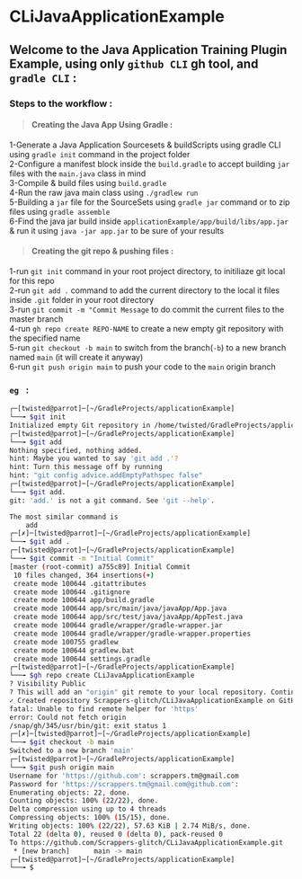 # CLiJavaApplicationExample

## Welcome to the Java Application Training Plugin Example, using only ```github CLI``` gh tool, and ```gradle CLI``` :

### Steps to the workflow :

>#### Creating the Java App Using Gradle :

1-Generate a Java Application Sourcesets & buildScripts using gradle CLI using ```gradle init``` command in the project folder
<br>
2-Configure a manifest block inside the ```build.gradle``` to accept building ```jar``` files with the ```main.java``` class in mind
<br>
3-Compile & build files using ```build.gradle```
<br>
4-Run the raw java main class using ```./gradlew run``` 
<br>
5-Building a ```jar``` file for the SourceSets using ```gradle jar``` command or to zip files using ```gradle assemble```
<br>
6-Find the java jar build inside ```applicationExample/app/build/libs/app.jar``` & run it using ```java -jar app.jar``` to be sure of your results
<br>

>#### Creating the git repo & pushing files : 

1-run ```git init``` command in your root project directory, to initiliaze git local for this repo
<br>
2-run ```git add .``` command to add the current directory to the local it files inside ```.git``` folder in your root directory
<br>
3-run ```git commit -m "Commit Message``` to do commit the current files to the master branch
<br>
4-run ```gh repo create REPO-NAME``` to create a new empty git repository with the specified name
<br>
5-run ```git checkout -b main``` to switch from the branch(```-b```) to a new branch named ```main``` (it will create it anyway)
<br>
6-run ```git push origin main``` to push your code to the ```main``` origin branch
<br>

### ```eg ``` :

```bash
┌─[twisted@parrot]─[~/GradleProjects/applicationExample]
└──╼ $git init
Initialized empty Git repository in /home/twisted/GradleProjects/applicationExample/.git/
┌─[twisted@parrot]─[~/GradleProjects/applicationExample]
└──╼ $git add
Nothing specified, nothing added.
hint: Maybe you wanted to say 'git add .'?
hint: Turn this message off by running
hint: "git config advice.addEmptyPathspec false"
┌─[twisted@parrot]─[~/GradleProjects/applicationExample]
└──╼ $git add.
git: 'add.' is not a git command. See 'git --help'.

The most similar command is
	add
┌─[✗]─[twisted@parrot]─[~/GradleProjects/applicationExample]
└──╼ $git add .
┌─[twisted@parrot]─[~/GradleProjects/applicationExample]
└──╼ $git commit -m "Initial Commit"
[master (root-commit) a755c89] Initial Commit
 10 files changed, 364 insertions(+)
 create mode 100644 .gitattributes
 create mode 100644 .gitignore
 create mode 100644 app/build.gradle
 create mode 100644 app/src/main/java/javaApp/App.java
 create mode 100644 app/src/test/java/javaApp/AppTest.java
 create mode 100644 gradle/wrapper/gradle-wrapper.jar
 create mode 100644 gradle/wrapper/gradle-wrapper.properties
 create mode 100755 gradlew
 create mode 100644 gradlew.bat
 create mode 100644 settings.gradle
┌─[twisted@parrot]─[~/GradleProjects/applicationExample]
└──╼ $gh repo create CLiJavaApplicationExample
? Visibility Public
? This will add an "origin" git remote to your local repository. Continue? Yes
✓ Created repository Scrappers-glitch/CLiJavaApplicationExample on GitHub
fatal: Unable to find remote helper for 'https'
error: Could not fetch origin
/snap/gh/345/usr/bin/git: exit status 1
┌─[✗]─[twisted@parrot]─[~/GradleProjects/applicationExample]
└──╼ $git checkout -b main
Switched to a new branch 'main'
┌─[twisted@parrot]─[~/GradleProjects/applicationExample]
└──╼ $git push origin main
Username for 'https://github.com': scrappers.tm@gmail.com
Password for 'https://scrappers.tm@gmail.com@github.com': 
Enumerating objects: 22, done.
Counting objects: 100% (22/22), done.
Delta compression using up to 4 threads
Compressing objects: 100% (15/15), done.
Writing objects: 100% (22/22), 57.63 KiB | 2.74 MiB/s, done.
Total 22 (delta 0), reused 0 (delta 0), pack-reused 0
To https://github.com/Scrappers-glitch/CLiJavaApplicationExample.git
 * [new branch]      main -> main
┌─[twisted@parrot]─[~/GradleProjects/applicationExample]
└──╼ $
```
